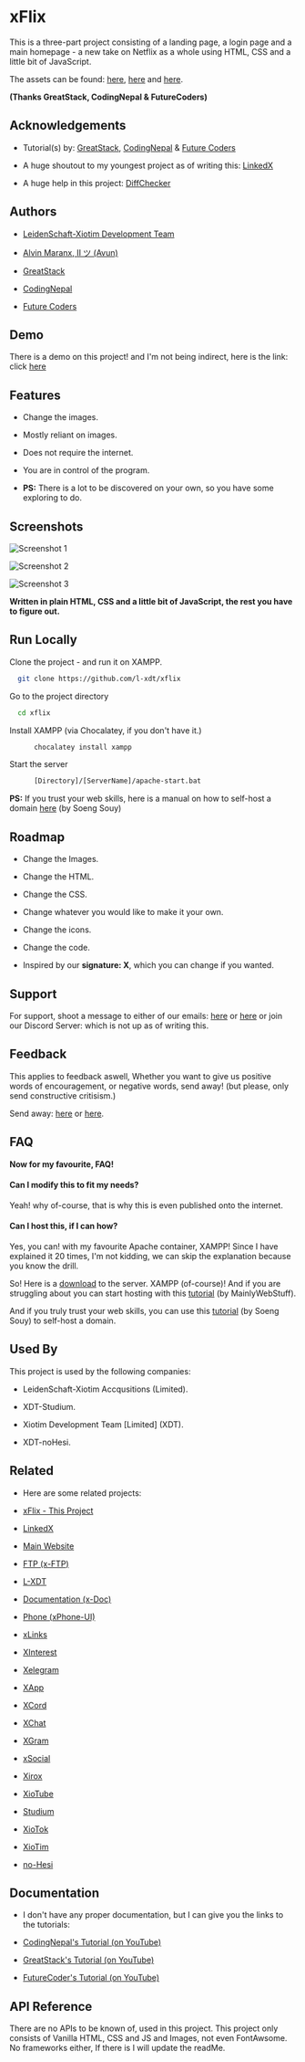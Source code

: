 
# xFlix

This is a three-part project consisting of a landing page, a login page and a main homepage - a new take on Netflix as a whole using HTML, CSS and a little bit of JavaScript.

The assets can be found: [here](https://drive.google.com/drive/folders/1OeMF3nGzdJ0MYMEISOyQNLD2Ma6rm2a_?usp=sharing), [here](https://drive.google.com/file/d/1ttnllr6Bpe_0C-9OfV_uKWiXVWQHWdkc/view) and [here](https://drive.google.com/file/d/1rjxWOGrgOSiApJ-h7R9QQqMusU0VCGix/view).

**(Thanks GreatStack, CodingNepal & FutureCoders)**
## Acknowledgements

 - Tutorial(s) by: [GreatStack](https://www.youtube.com/@GreatStackDev), [CodingNepal](https://www.youtube.com/@CodingNepal) & [Future Coders](https://www.youtube.com/@FutureCoders)

 - A huge shoutout to my youngest project as of writing this: [LinkedX](https://github.com/l-xdt/linkedx/)
 
 - A huge help in this project: [DiffChecker](https://www.diffchecker.com/)
## Authors

- [LeidenSchaft-Xiotim Development Team](https://www.github.com/l-xdt)

- [Alvin Maranx, II ツ (Avun)](https://www.github.com/avunii)

- [GreatStack](https://www.youtube.com/@GreatStackDev)

- [CodingNepal](https://www.youtube.com/@CodingNepal)
 
- [Future Coders](https://www.youtube.com/@FutureCoders)
## Demo

There is a demo on this project! and I'm not being indirect, here is the link: click [here](https://l-xdt.github.io/xflix/)
## Features

- Change the images.

- Mostly reliant on images.

- Does not require the internet.

- You are in control of the program.

- **PS:** There is a lot to be discovered on your own, so you have some exploring to do.
## Screenshots

![Screenshot 1](Screenshots/Screenshot_1.jpg)

![Screenshot 2](Screenshots/Screenshot_2.jpg)

![Screenshot 3](Screenshots/Screenshot_3.jpg)

**Written in plain HTML, CSS and a little bit of JavaScript, the rest you have to figure out.**

## Run Locally

Clone the project - and run it on XAMPP.

```bash
  git clone https://github.com/l-xdt/xflix
```

Go to the project directory

```bash
  cd xflix
```

Install XAMPP (via Chocalatey, if you don't have it.)

```bash
      chocalatey install xampp
```

Start the server

```bash
      [Directory]/[ServerName]/apache-start.bat
```

**PS:** If you trust your web skills, here is a manual on how to self-host a domain [here](https://www.youtube.com/watch?v=_eQGAJVtRCs) (by Soeng Souy)
## Roadmap

- Change the Images.

- Change the HTML.

- Change the CSS.

- Change whatever you would like to make it your own.

- Change the icons.

- Change the code.

- Inspired by our **signature: X**, which you can change if you wanted.
## Support

For support, shoot a message to either of our emails: [here](mailto:leidenschaft.tech@hotmail.com) or [here](mailto:trowesigames@gmail.com) or join our Discord Server: which is not up as of writing this.
## Feedback

This applies to feedback aswell, Whether you want to give us positive words of encouragement, or negative words, send away! (but please, only send constructive critisism.)

Send away: [here](mailto:leidenschaft.tech@hotmail.com) or [here](mailto:trowesigames@gmail.com).

## FAQ

**Now for my favourite, FAQ!**

#### Can I modify this to fit my needs?

Yeah! why of-course, that is why this is even published onto the internet.

#### Can I host this, if I can how?

Yes, you can! with my favourite Apache container, XAMPP! Since I have explained it 20 times, I'm not kidding, we can skip the explanation because you know the drill.

So! Here is a [download](https://www.apachefriends.org/download.html) to the server. XAMPP (of-course)! And if you are struggling about you can start hosting with this [tutorial](https://www.youtube.com/watch?v=LzucEZh4_no) (by MainlyWebStuff).

And if you truly trust your web skills, you can use this [tutorial](https://www.youtube.com/watch?v=_eQGAJVtRCs) (by Soeng Souy) to self-host a domain.
## Used By

This project is used by the following companies:

- LeidenSchaft-Xiotim Accqusitions (Limited).

- XDT-Studium.

- Xiotim Development Team [Limited] (XDT).

- XDT-noHesi.
## Related

- Here are some related projects:

- [xFlix - This Project](https://github.com/l-xdt/xflix)

- [LinkedX](https://github.com/l-xdt/linkedx)

- [Main Website](https://github.com/l-xdt/l-xdt.github.io/)

- [FTP (x-FTP)](https://github.com/l-xdt/ftp/)

- [L-XDT](https://github.com/l-xdt/l-xdt/)

- [Documentation (x-Doc)](https://github.com/l-xdt/documentation/)

- [Phone (xPhone-UI)](https://github.com/l-xdt/phone/)

- [xLinks](https://github.com/l-xdt/xlinks/)

- [XInterest](https://github.com/l-xdt/xinterest/)

- [Xelegram](https://github.com/l-xdt/xelegram/)

- [XApp](https://github.com/l-xdt/xapp/)

- [XCord](https://github.com/l-xdt/xcord/)

- [XChat](https://github.com/l-xdt/xchat/)

- [XGram](https://github.com/l-xdt/xgram/)

- [xSocial](https://github.com/l-xdt/xSocial/)

- [Xirox](https://github.com/l-xdt/xirox/)

- [XioTube](https://github.com/l-xdt/xiotube/)

- [Studium](https://github.com/l-xdt/studium/)

- [XioTok](https://github.com/l-xdt/xiotok/)

- [XioTim](https://github.com/l-xdt/xiotim/)

- [no-Hesi](https://github.com/l-xdt/no-hesi/)


## Documentation

- I don't have any proper documentation, but I can give you the links to the tutorials:

- [CodingNepal's Tutorial (on YouTube)](https://www.youtube.com/watch?v=QfXSttYBeY8)

- [GreatStack's Tutorial (on YouTube)](https://www.youtube.com/watch?v=Tgat3-prVv4)

- [FutureCoder's Tutorial (on YouTube)](https://www.youtube.com/watch?v=9nywQdjKnJI)

## API Reference

There are no APIs to be known of, used in this project. This project only consists of Vanilla HTML, CSS and JS and Images, not even FontAwsome. No frameworks either, If there is I will update the readMe.

